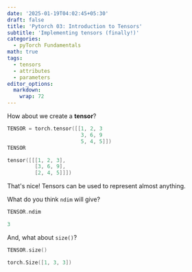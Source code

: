 ```yaml
---
date: '2025-01-19T04:02:45+05:30'
draft: false
title: 'Pytorch 03: Introduction to Tensors'
subtitle: 'Implementing tensors (finally!)'
categories:
  - pyTorch Fundamentals
math: true
tags:
  - tensors
  - attributes
  - parameters
editor_options: 
  markdown: 
    wrap: 72
---
```


How about we create a **tensor**?

```c
TENSOR = torch.tensor([[1, 2, 3
                        3, 6, 9
                        5, 4, 5]])
TENSOR
```

```c
tensor([[[1, 2, 3],
         [3, 6, 9],
         [2, 4, 5]]])
```

That's nice! Tensors can be used to represent almost anything.

What do you think `ndim` will give?

```c
TENSOR.ndim
```

```c
3
```
And, what about `size()`?
```c
TENSOR.size()
```
```c
torch.Size([1, 3, 3])
```